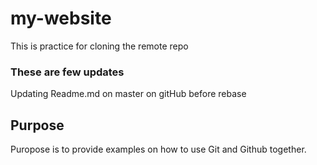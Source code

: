 # my-website
This is practice for cloning the remote repo
### These are few updates

Updating Readme.md on master on gitHub before rebase

## Purpose

Puropose is to provide examples
on how to use Git and Github together.

